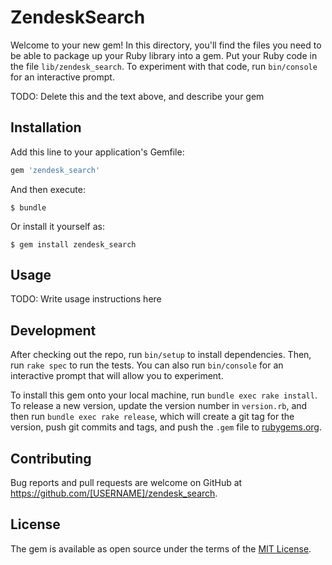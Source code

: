 # ZendeskSearch

Welcome to your new gem! In this directory, you'll find the files you need to be able to package up your Ruby library into a gem. Put your Ruby code in the file `lib/zendesk_search`. To experiment with that code, run `bin/console` for an interactive prompt.

TODO: Delete this and the text above, and describe your gem

## Installation

Add this line to your application's Gemfile:

```ruby
gem 'zendesk_search'
```

And then execute:

    $ bundle

Or install it yourself as:

    $ gem install zendesk_search

## Usage

TODO: Write usage instructions here

## Development

After checking out the repo, run `bin/setup` to install dependencies. Then, run `rake spec` to run the tests. You can also run `bin/console` for an interactive prompt that will allow you to experiment.

To install this gem onto your local machine, run `bundle exec rake install`. To release a new version, update the version number in `version.rb`, and then run `bundle exec rake release`, which will create a git tag for the version, push git commits and tags, and push the `.gem` file to [rubygems.org](https://rubygems.org).

## Contributing

Bug reports and pull requests are welcome on GitHub at https://github.com/[USERNAME]/zendesk_search.


## License

The gem is available as open source under the terms of the [MIT License](http://opensource.org/licenses/MIT).

